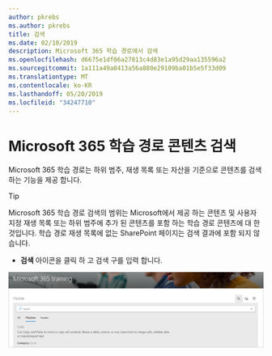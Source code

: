 ```yaml
---
author: pkrebs
ms.author: pkrebs
title: 검색
ms.date: 02/10/2019
description: Microsoft 365 학습 경로에서 검색
ms.openlocfilehash: d6675e1df06a27813c4d83e1a95d29aa135596a2
ms.sourcegitcommit: 1a111a49a0413a56a880e29109ba01b5e5f33d09
ms.translationtype: MT
ms.contentlocale: ko-KR
ms.lasthandoff: 05/20/2019
ms.locfileid: "34247710"
---
```

# <a name="search-for-microsoft-365-learning-pathways-content"></a>Microsoft 365 학습 경로 콘텐츠 검색

Microsoft 365 학습 경로는 하위 범주, 재생 목록 또는 자산을 기준으로 콘텐츠를 검색 하는 기능을 제공 합니다. 

> [!TIP]
> Microsoft 365 학습 경로 검색의 범위는 Microsoft에서 제공 하는 콘텐츠 및 사용자 지정 재생 목록 또는 하위 범주에 추가 된 콘텐츠를 포함 하는 학습 경로 콘텐츠에 대 한 것입니다. 학습 경로 재생 목록에 없는 SharePoint 페이지는 검색 결과에 포함 되지 않습니다.     

- **검색** 아이콘을 클릭 하 고 검색 구를 입력 합니다. 

![cg-search-.png](media/cg-search.png)

